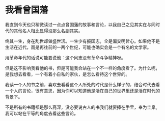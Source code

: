 # 我看曾国藩

我直到今天也只稍微读过一点点曾国藩的故事和言论，以我自己之见其实在与同时代的其他名人相比显得没那么名副其实。

终其一生，身在乱世却做盛世活。一生少有报国志，全是偏安明哲心。如果他不是生活在近代，而是再往前的一两个世纪，可能也确实会是一个有名的文学家。

用革命年代的话说可能要说他：这个同志没有革命斗争精神呀。

但是这不影响我看他的书，但是可能我会站在一个不一样的角度看了。为什么呢，是我想去看看，一个有着小自私的家伙，是怎么看待这个世界的。

我读一个人的书之前，喜欢去看看这个人所处的时代是什么样子的，结合时代去看一个人的言论，很有意思，因为你可以知道他是活在自己的世界里还是活在时代的背景下。

不是所有的书籍都是那么高深，没必要说古人的书我们就要捧在手里，奉为圭臬。我可以站在平等的角度去看这些言论。